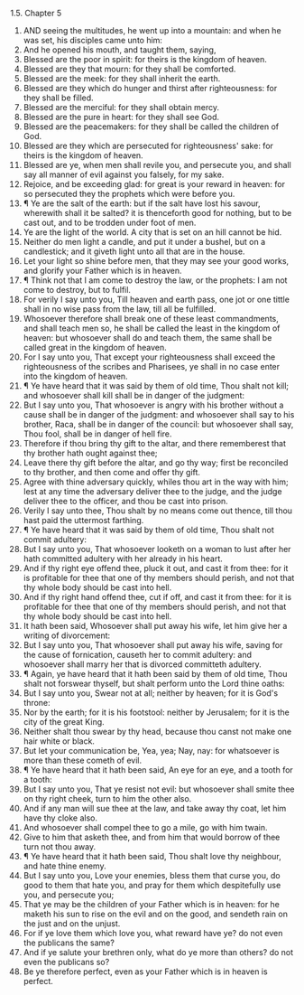 1.5. Chapter 5
1. AND seeing the multitudes, he went up into a mountain: and when he was set, his disciples came unto him:
2. And he opened his mouth, and taught them, saying,
3. Blessed are the poor in spirit: for theirs is the kingdom of heaven.
4. Blessed are they that mourn: for they shall be comforted.
5. Blessed are the meek: for they shall inherit the earth.
6. Blessed are they which do hunger and thirst after righteousness: for they shall be filled.
7. Blessed are the merciful: for they shall obtain mercy.
8. Blessed are the pure in heart: for they shall see God.
9. Blessed are the peacemakers: for they shall be called the children of God.
10. Blessed are they which are persecuted for righteousness' sake: for theirs is the kingdom of heaven.
11. Blessed are ye, when men shall revile you, and persecute you, and shall say all manner of evil against you falsely, for my sake.
12. Rejoice, and be exceeding glad: for great is your reward in heaven: for so persecuted they the prophets which were before you.
13. ¶ Ye are the salt of the earth: but if the salt have lost his savour, wherewith shall it be salted? it is thenceforth good for nothing, but to be cast out, and to be trodden under foot of men.
14. Ye are the light of the world. A city that is set on an hill cannot be hid.
15. Neither do men light a candle, and put it under a bushel, but on a candlestick; and it giveth light unto all that are in the house.
16. Let your light so shine before men, that they may see your good works, and glorify your Father which is in heaven.
17. ¶ Think not that I am come to destroy the law, or the prophets: I am not come to destroy, but to fulfil.
18. For verily I say unto you, Till heaven and earth pass, one jot or one tittle shall in no wise pass from the law, till all be fulfilled.
19. Whosoever therefore shall break one of these least commandments, and shall teach men so, he shall be called the least in the kingdom of heaven: but whosoever shall do and teach them, the same shall be called great in the kingdom of heaven.
20. For I say unto you, That except your righteousness shall exceed the righteousness of the scribes and Pharisees, ye shall in no case enter into the kingdom of heaven.
21. ¶ Ye have heard that it was said by them of old time, Thou shalt not kill; and whosoever shall kill shall be in danger of the judgment:
22. But I say unto you, That whosoever is angry with his brother without a cause shall be in danger of the judgment: and whosoever shall say to his brother, Raca, shall be in danger of the council: but whosoever shall say, Thou fool, shall be in danger of hell fire.
23. Therefore if thou bring thy gift to the altar, and there rememberest that thy brother hath ought against thee;
24. Leave there thy gift before the altar, and go thy way; first be reconciled to thy brother, and then come and offer thy gift.
25. Agree with thine adversary quickly, whiles thou art in the way with him; lest at any time the adversary deliver thee to the judge, and the judge deliver thee to the officer, and thou be cast into prison.
26. Verily I say unto thee, Thou shalt by no means come out thence, till thou hast paid the uttermost farthing.
27. ¶ Ye have heard that it was said by them of old time, Thou shalt not commit adultery:
28. But I say unto you, That whosoever looketh on a woman to lust after her hath committed adultery with her already in his heart.
29. And if thy right eye offend thee, pluck it out, and cast it from thee: for it is profitable for thee that one of thy members should perish, and not that thy whole body should be cast into hell.
30. And if thy right hand offend thee, cut if off, and cast it from thee: for it is profitable for thee that one of thy members should perish, and not that thy whole body should be cast into hell.
31. It hath been said, Whosoever shall put away his wife, let him give her a writing of divorcement:
32. But I say unto you, That whosoever shall put away his wife, saving for the cause of fornication, causeth her to commit adultery: and whosoever shall marry her that is divorced committeth adultery.
33. ¶ Again, ye have heard that it hath been said by them of old time, Thou shalt not forswear thyself, but shalt perform unto the Lord thine oaths:
34. But I say unto you, Swear not at all; neither by heaven; for it is God's throne:
35. Nor by the earth; for it is his footstool: neither by Jerusalem; for it is the city of the great King.
36. Neither shalt thou swear by thy head, because thou canst not make one hair white or black.
37. But let your communication be, Yea, yea; Nay, nay: for whatsoever is more than these cometh of evil.
38. ¶ Ye have heard that it hath been said, An eye for an eye, and a tooth for a tooth:
39. But I say unto you, That ye resist not evil: but whosoever shall smite thee on thy right cheek, turn to him the other also.
40. And if any man will sue thee at the law, and take away thy coat, let him have thy cloke also.
41. And whosoever shall compel thee to go a mile, go with him twain.
42. Give to him that asketh thee, and from him that would borrow of thee turn not thou away.
43. ¶ Ye have heard that it hath been said, Thou shalt love thy neighbour, and hate thine enemy.
44. But I say unto you, Love your enemies, bless them that curse you, do good to them that hate you, and pray for them which despitefully use you, and persecute you;
45. That ye may be the children of your Father which is in heaven: for he maketh his sun to rise on the evil and on the good, and sendeth rain on the just and on the unjust.
46. For if ye love them which love you, what reward have ye? do not even the publicans the same?
47. And if ye salute your brethren only, what do ye more than others? do not even the publicans so?
48. Be ye therefore perfect, even as your Father which is in heaven is perfect.

